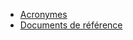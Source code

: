 * <a href="acronymes.html">Acronymes</a>
* <a href="documents_reference.html">Documents de référence</a>